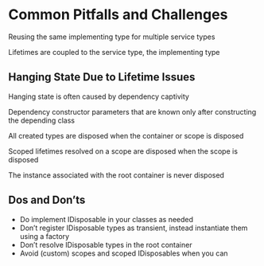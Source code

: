 # Common Pitfalls and Challenges

Reusing the same implementing type for multiple service types

Lifetimes are coupled to the service type, the implementing type

## Hanging State Due to Lifetime Issues

Hanging state is often caused by dependency captivity

Dependency constructor parameters that are known only after constructing the depending class

All created types are disposed when the container or scope is disposed

Scoped lifetimes resolved on a scope are disposed when the scope is disposed

The instance associated with the root container is never disposed


## Dos and Don’ts

- Do implement IDisposable in your classes as needed
- Don’t register IDisposable types as transient, instead instantiate them using a factory
- Don’t resolve IDisposable types in the root container
- Avoid (custom) scopes and scoped IDisposables when you can

